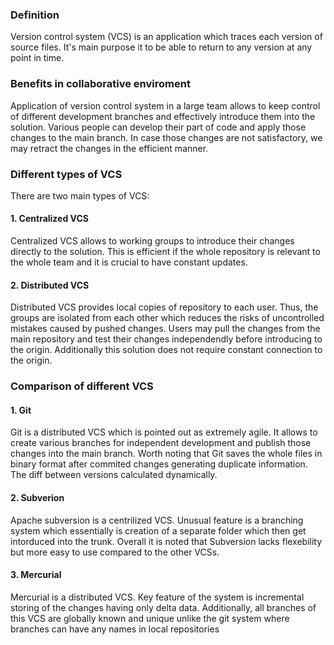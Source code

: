 ### Definition
Version control system (VCS) is an application which traces each version of source files. It's main purpose it to be able to return to any version at any point in time.

### Benefits in collaborative enviroment
Application of version control system in a large team allows to keep control of different development branches and effectively introduce them into the solution. Various people can develop their part of code and apply those changes to the main branch. In case those changes are not satisfactory, we may retract the changes in the efficient manner.

### Different types of VCS
There are two main types of VCS:
#### 1. Centralized VCS
Centralized VCS allows to working groups to introduce their changes directly to the solution. This is efficient if the whole repository is relevant to the whole team and it is crucial to have constant updates.
#### 2. Distributed VCS
Distributed VCS provides local copies of repository to each user. Thus, the groups are isolated from each other which reduces the risks of uncontrolled mistakes caused by pushed changes. Users may pull the changes from the main repository and test their changes independendly before introducing to the origin. Additionally this solution does not require constant connection to the origin.

### Comparison of different VCS
#### 1. Git
Git is a distributed VCS which is pointed out as extremely agile. It allows to create various branches for independent development and publish those changes into the main branch. Worth noting that Git saves the whole files in binary format after commited changes generating duplicate information. The diff between versions calculated dynamically.

#### 2. Subverion
Apache subversion is a centrilized VCS. Unusual feature is a branching system which essentially is creation of a separate folder which then get intorduced into the trunk. Overall it is noted that Subversion lacks flexebility but more easy to use compared to the other VCSs.

#### 3. Mercurial
Mercurial is a distributed VCS. Key feature of the system is incremental storing of the changes having only delta data. Additionally, all branches of this VCS are globally known and unique unlike the git system where branches can have any names in local repositories
